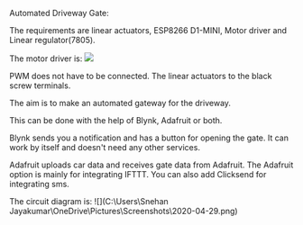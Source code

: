 Automated Driveway Gate:

  The requirements are linear actuators, ESP8266 D1-MINI, Motor driver and Linear regulator(7805).
  
  The motor driver is:
  ![](https://hackster.imgix.net/uploads/attachments/1109798/71mdteiyb-l__ac_sl1500__L9IibsffzN.jpg?auto=compress%2Cformat&w=740&h=555&fit=max)
  
  PWM does not have to be connected. The linear actuators to the black screw terminals.
  
  The aim is to make an automated gateway for the driveway. 
  
  This can be done with the help of Blynk, Adafruit or both.
  
  Blynk sends you a notification and has a button for opening the gate. It can work by itself and doesn't need any other services.
  
  Adafruit uploads car data and receives gate data from Adafruit. The Adafruit option is mainly for integrating IFTTT. You can also add Clicksend for integrating sms.
  
  The circuit diagram is:
  ![](C:\Users\Snehan Jayakumar\OneDrive\Pictures\Screenshots\2020-04-29.png)
  
